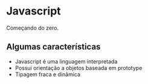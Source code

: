 # Javascript
Começando do zero.

## Algumas características

- Javascript é uma linguagem interpretada
- Possui orientação a objetos baseada em prototype
- Tipagem fraca e dinâmica
